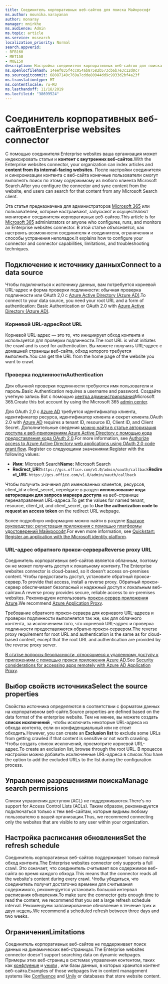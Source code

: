 ```yaml
---
title: Соединитель корпоративных веб-сайтов для поиска Майкрософт
ms.author: mounika.narayanan
author: monaray
manager: mnirkhe
ms.audience: Admin
ms.topic: article
ms.service: mssearch
localization_priority: Normal
search.appverid:
- BFB160
- MET150
- MOE150
description: Настройка соединителя корпоративных веб-сайтов для поиска Microsoft Search
ms.openlocfilehash: 14eef035f4cc054ab87582b573cb6b7e3c12d0c7
ms.sourcegitcommit: 68087149c769a7cdde80944dd9c9933d2bf4a23f
ms.translationtype: MT
ms.contentlocale: ru-RU
ms.lasthandoff: 11/18/2019
ms.locfileid: "38699524"
---
```

# <a name="enterprise-websites-connector"></a><span data-ttu-id="13245-103">Соединитель корпоративных веб-сайтов</span><span class="sxs-lookup"><span data-stu-id="13245-103">Enterprise websites connector</span></span>

<span data-ttu-id="13245-104">С помощью соединителя Enterprise websites ваша организация может индексировать статьи и **контент с внутренних веб-сайтов**.</span><span class="sxs-lookup"><span data-stu-id="13245-104">With the Enterprise websites connector, your organization can index articles and **content from its internal-facing websites**.</span></span> <span data-ttu-id="13245-105">После настройки соединителя и синхронизации контента с веб-сайта конечные пользователи смогут выполнять поиск по этому содержимому из любого клиента Microsoft Search.</span><span class="sxs-lookup"><span data-stu-id="13245-105">After you configure the connector and sync content from the website, end users can search for that content from any Microsoft Search client.</span></span>

<span data-ttu-id="13245-106">Эта статья предназначена для администраторов [Microsoft 365](https://www.microsoft.com/microsoft-365) или пользователей, которые настраивают, запускают и осуществляют мониторинг соединителя корпоративных веб-сайтов.</span><span class="sxs-lookup"><span data-stu-id="13245-106">This article is for [Microsoft 365](https://www.microsoft.com/microsoft-365) administrators or anyone who configures, runs, and monitors an Enterprise websites connector.</span></span> <span data-ttu-id="13245-107">В этой статье объясняется, как настроить возможности соединителя и соединителя, ограничения и способы устранения неполадок.</span><span class="sxs-lookup"><span data-stu-id="13245-107">It explains how to configure your connector and connector capabilities, limitations, and troubleshooting techniques.</span></span>  

## <a name="connect-to-a-data-source"></a><span data-ttu-id="13245-108">Подключение к источнику данных</span><span class="sxs-lookup"><span data-stu-id="13245-108">Connect to a data source</span></span> 
<span data-ttu-id="13245-109">Чтобы подключиться к источнику данных, вам потребуется корневой URL-адрес и форма проверки подлинности: обычная проверка подлинности или OAuth 2,0 с [Azure Active Directory (Azure AD)](https://docs.microsoft.com/azure/active-directory/).</span><span class="sxs-lookup"><span data-stu-id="13245-109">To connect to your data source, you need your root URL and a form of authentication: Basic Authentication or OAuth 2.0 with [Azure Active Directory (Azure AD)](https://docs.microsoft.com/azure/active-directory/).</span></span>

### <a name="root-url"></a><span data-ttu-id="13245-110">Корневой URL-адрес</span><span class="sxs-lookup"><span data-stu-id="13245-110">Root URL</span></span>
<span data-ttu-id="13245-111">Корневой URL-адрес — это то, что инициирует обход контента и используется для проверки подлинности.</span><span class="sxs-lookup"><span data-stu-id="13245-111">The root URL is what initiates the crawl and is used for authentication.</span></span> <span data-ttu-id="13245-112">Вы можете получить URL-адрес с домашней страницы веб-сайта, обход которого требуется выполнить.</span><span class="sxs-lookup"><span data-stu-id="13245-112">You can get the URL from the home page of the website you want to crawl.</span></span>

### <a name="authentication"></a><span data-ttu-id="13245-113">Проверка подлинности</span><span class="sxs-lookup"><span data-stu-id="13245-113">Authentication</span></span> 
<span data-ttu-id="13245-114">Для обычной проверки подлинности требуются имя пользователя и пароль.</span><span class="sxs-lookup"><span data-stu-id="13245-114">Basic Authentication requires a username and password.</span></span> <span data-ttu-id="13245-115">Создайте учетную запись Bot с помощью [центра администрирования](https://admin.microsoft.com)Microsoft 365.</span><span class="sxs-lookup"><span data-stu-id="13245-115">Create this bot account by using the Microsoft 365 [admin center](https://admin.microsoft.com).</span></span>

<span data-ttu-id="13245-116">Для OAuth 2,0 с [Azure AD](https://docs.microsoft.com/azure/active-directory/) требуется идентификатор клиента, идентификатор ресурса, идентификатор клиента и секрет клиента.</span><span class="sxs-lookup"><span data-stu-id="13245-116">OAuth 2.0 with [Azure AD](https://docs.microsoft.com/azure/active-directory/) requires a tenant ID, resource ID, Client ID, and Client Secret.</span></span>
<span data-ttu-id="13245-117">Дополнительные сведения [можно найти в статье авторизация доступа к веб-приложениям Azure Active Directory с помощью кода предоставления кода OAuth 2,0](https://docs.microsoft.com/azure/active-directory/develop/v1-protocols-oauth-code).</span><span class="sxs-lookup"><span data-stu-id="13245-117">For more information, see [Authorize access to Azure Active Directory web applications using OAuth 2.0 code grant flow](https://docs.microsoft.com/azure/active-directory/develop/v1-protocols-oauth-code).</span></span> <span data-ttu-id="13245-118">Register со следующими значениями:</span><span class="sxs-lookup"><span data-stu-id="13245-118">Register with the following values:</span></span>
* <span data-ttu-id="13245-119">**Имя:** Microsoft Search</span><span class="sxs-lookup"><span data-stu-id="13245-119">**Name:** Microsoft Search</span></span>
* <span data-ttu-id="13245-120">**Redirect_URI:**`https://gcs.office.com/v1.0/admin/oauth/callback`</span><span class="sxs-lookup"><span data-stu-id="13245-120">**Redirect_URI:** `https://gcs.office.com/v1.0/admin/oauth/callback`</span></span>

<span data-ttu-id="13245-121">Чтобы получить значения для именованных клиентов, ресурсов, client_id и client_secret, перейдите в раздел **использование кода авторизации для запроса маркера доступа** на веб-странице перенаправления URL-адреса.</span><span class="sxs-lookup"><span data-stu-id="13245-121">To get the values for named tenant, resource, client_id, and client_secret, go to **Use the authorization code to request an access token** on the redirect URL webpage.</span></span>

<span data-ttu-id="13245-122">Более подробную информацию можно найти в разделе [Краткое руководство: регистрация приложения с помощью платформы удостоверений Майкрософт](https://docs.microsoft.com/azure/active-directory/develop/quickstart-register-app).</span><span class="sxs-lookup"><span data-stu-id="13245-122">For even more information, see [Quickstart: Register an application with the Microsoft identity platform](https://docs.microsoft.com/azure/active-directory/develop/quickstart-register-app).</span></span>

### <a name="reverse-proxy-url"></a><span data-ttu-id="13245-123">URL-адрес обратного прокси-сервера</span><span class="sxs-lookup"><span data-stu-id="13245-123">Reverse proxy URL</span></span> 
<span data-ttu-id="13245-124">Соединитель корпоративных веб-сайтов является облачным, поэтому он не может получить доступ к локальному контенту.</span><span class="sxs-lookup"><span data-stu-id="13245-124">The Enterprise websites connector is cloud-based, so it doesn't access on-premises content.</span></span> <span data-ttu-id="13245-125">Чтобы предоставить доступ, установите обратный прокси-сервер.</span><span class="sxs-lookup"><span data-stu-id="13245-125">To provide that access, install a reverse proxy.</span></span> <span data-ttu-id="13245-126">Обратный прокси-сервер обеспечивает безопасный и надежный доступ к локальным веб-сайтам.</span><span class="sxs-lookup"><span data-stu-id="13245-126">A reverse proxy provides secure, reliable access to on-premises websites.</span></span> <span data-ttu-id="13245-127">Рекомендуем использовать [прокси-сервер приложения Azure](https://docs.microsoft.com/azure/active-directory/manage-apps/application-proxy).</span><span class="sxs-lookup"><span data-stu-id="13245-127">We recommend [Azure Application Proxy](https://docs.microsoft.com/azure/active-directory/manage-apps/application-proxy).</span></span>

<span data-ttu-id="13245-128">Требование обратного прокси-сервера для корневого URL-адреса и проверки подлинности выполняется так же, как для облачного контента, за исключением того, что корневой URL-адрес и проверка подлинности предоставляются обратно прокси-сервером.</span><span class="sxs-lookup"><span data-stu-id="13245-128">The reverse proxy requirement for root URL and authentication is the same as for cloud-based content, except that the root URL and authentication are provided by the reverse proxy server.</span></span>

<span data-ttu-id="13245-129">[В статье вопросы безопасности, относящиеся к удаленному доступу к приложениям с помощью прокси приложения Azure AD](https://docs.microsoft.com/azure/active-directory/manage-apps/application-proxy-security).</span><span class="sxs-lookup"><span data-stu-id="13245-129">See [Security considerations for accessing apps remotely with Azure AD Application Proxy](https://docs.microsoft.com/azure/active-directory/manage-apps/application-proxy-security).</span></span>

## <a name="select-the-source-properties"></a><span data-ttu-id="13245-130">Выбор свойств источника</span><span class="sxs-lookup"><span data-stu-id="13245-130">Select the source properties</span></span> 
<span data-ttu-id="13245-131">Свойства источника определяются в соответствии с форматом данных на корпоративном веб-сайте.</span><span class="sxs-lookup"><span data-stu-id="13245-131">Source properties are defined based on the data format of the enterprise website.</span></span> <span data-ttu-id="13245-132">Тем не менее, вы можете создать **список исключений** , чтобы исключить некоторые URL-адреса из обхода контента, если он конфиденциальный или не стоит обходить.</span><span class="sxs-lookup"><span data-stu-id="13245-132">However, you can create an **Exclusion list** to exclude some URLs from getting crawled if that content is sensitive or not worth crawling.</span></span> <span data-ttu-id="13245-133">Чтобы создать список исключений, просмотрите корневой URL-адрес.</span><span class="sxs-lookup"><span data-stu-id="13245-133">To create an exclusion list, browse through the root URL.</span></span> <span data-ttu-id="13245-134">В процессе настройки можно добавить исключенные URL-адреса в список.</span><span class="sxs-lookup"><span data-stu-id="13245-134">You have the option to add the excluded URLs to the list during the configuration process.</span></span>

## <a name="manage-search-permissions"></a><span data-ttu-id="13245-135">Управление разрешениями поиска</span><span class="sxs-lookup"><span data-stu-id="13245-135">Manage search permissions</span></span> 
<span data-ttu-id="13245-136">Списки управления доступом (ACL) не поддерживаются.</span><span class="sxs-lookup"><span data-stu-id="13245-136">There's no support for Access Control Lists (ACLs).</span></span> <span data-ttu-id="13245-137">Таким образом, рекомендуется подключаться только к тем веб-сайтам, которые видимы любому пользователю в вашей организации.</span><span class="sxs-lookup"><span data-stu-id="13245-137">Thus, we recommend connecting only the websites that are visible to any user within your organization.</span></span>

## <a name="set-the-refresh-schedule"></a><span data-ttu-id="13245-138">Настройка расписания обновления</span><span class="sxs-lookup"><span data-stu-id="13245-138">Set the refresh schedule</span></span>
<span data-ttu-id="13245-139">Соединитель корпоративных веб-сайтов поддерживает только полный обход контента.</span><span class="sxs-lookup"><span data-stu-id="13245-139">The Enterprise websites connector only supports a full crawl.</span></span> <span data-ttu-id="13245-140">Это означает, что соединитель считывает все содержимое веб-сайта во время каждого обхода.</span><span class="sxs-lookup"><span data-stu-id="13245-140">This means that the connector reads all the website's content during every crawl.</span></span> <span data-ttu-id="13245-141">Чтобы убедиться, что соединитель получит достаточно времени для считывания содержимого, рекомендуется установить большой интервал расписания обновления.</span><span class="sxs-lookup"><span data-stu-id="13245-141">To make sure the connector gets enough time to read the content, we recommend that you set a large refresh schedule interval.</span></span> <span data-ttu-id="13245-142">Рекомендуем запланированное обновление в течение трех и двух недель.</span><span class="sxs-lookup"><span data-stu-id="13245-142">We recommend a scheduled refresh between three days and two weeks.</span></span>

## <a name="limitations"></a><span data-ttu-id="13245-143">Ограничения</span><span class="sxs-lookup"><span data-stu-id="13245-143">Limitations</span></span> 
<span data-ttu-id="13245-144">Соединитель корпоративных веб-сайтов не поддерживает поиск данных на динамических веб-страницах.</span><span class="sxs-lookup"><span data-stu-id="13245-144">The Enterprise websites connector doesn't support searching data on dynamic webpages.</span></span> <span data-ttu-id="13245-145">Примеры этих веб-страниц в системах управления контентом, таких как [конфлуенце](https://www.atlassian.com/software/confluence) и [унили](https://www.unily.com/) , или базы данных, в которых хранится контент веб-сайта.</span><span class="sxs-lookup"><span data-stu-id="13245-145">Examples of those webpages live in content management systems like [Confluence](https://www.atlassian.com/software/confluence) and [Unily](https://www.unily.com/) or databases that store website content.</span></span>